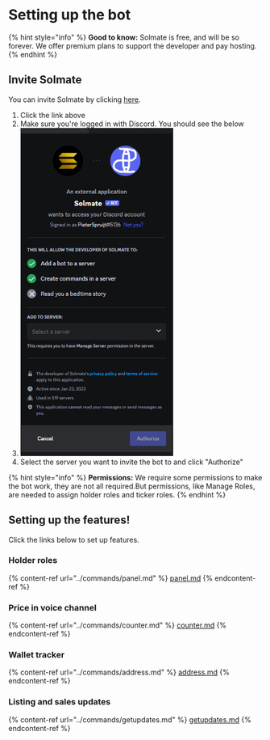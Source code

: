 # Setting up the bot

{% hint style="info" %}
**Good to know:** Solmate is free, and will be so forever. We offer premium plans to support the developer and pay hosting.
{% endhint %}

## Invite Solmate

You can invite Solmate by clicking [here](https://solmatebot.com/invite).&#x20;

1. Click the link above
2. Make sure you're logged in with Discord. You should see the below
3. ![](<../.gitbook/assets/image (1).png>)
4. Select the server you want to invite the bot to and click "Authorize"





{% hint style="info" %}
**Permissions:** We require some permissions to make the bot work, they are not all required.But permissions, like Manage Roles, are needed to assign holder roles and ticker roles.
{% endhint %}

## Setting up the features!

Click the links below to set up features.

### Holder roles

{% content-ref url="../commands/panel.md" %}
[panel.md](../commands/panel.md)
{% endcontent-ref %}

### Price in voice channel

{% content-ref url="../commands/counter.md" %}
[counter.md](../commands/counter.md)
{% endcontent-ref %}

### Wallet tracker

{% content-ref url="../commands/address.md" %}
[address.md](../commands/address.md)
{% endcontent-ref %}

### Listing and sales updates

{% content-ref url="../commands/getupdates.md" %}
[getupdates.md](../commands/getupdates.md)
{% endcontent-ref %}
